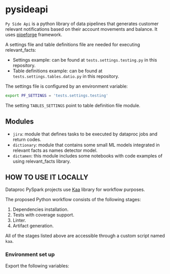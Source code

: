 pysideapi
===================================

`Py Side Api` is a python library of data pipelines that generates customer relevant notifications based on their
account movements and balance. It uses [pipeforge](https://globaldevtools.bbva.com/bitbucket/projects/KZDJA/repos/aif_pipeforge/browse) framework.

A settings file and table definitions file are needed for executing relevant_facts:
* Settings example: can be found at `tests.settings.testing.py` in this repository.
* Table definitions example: can be found at `tests.settings.tables.datio.py` in this repository.

The settings file is configured by an environment variable:

```bash
export PF_SETTINGS = 'tests.settings.testing'
````

The setting `TABLES_SETTINGS` point to table definition file module.

Modules
--------

* `jira`: module that defines tasks to be executed by dataproc jobs and return codes.
* `dictionary`: module that contains some small ML models integrated in relevant facts as names detector model.
* `dictamen`: this module includes some notebooks with code examples of using relevant_facts library.

HOW TO USE IT LOCALLY
---------------------

Dataproc PySpark projects use [Kaa](https://globaldevtools.bbva.com/bitbucket/projects/PRDSS/repos/python_workflow_library/browse) library for workflow purposes.

The proposed Python workflow consists of the following stages:

1. Dependencies installation.
2. Tests with coverage support.
3. Linter.
4. Artifact generation.

All of the stages listed above are accessible through a custom script named `kaa`.

### Environment set up

Export the following variables:
